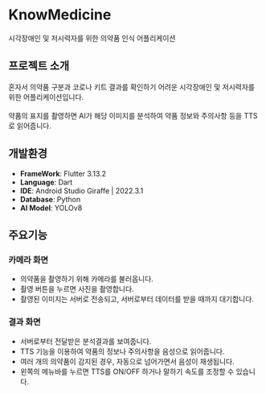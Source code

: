 # KnowMedicine
시각장애인 및 저시력자를 위한 의약품 인식 어플리케이션

## 프로젝트 소개
혼자서 의약품 구분과 코로나 키트 결과를 확인하기 어려운 시각장애인 및 저시력자를 위한 어플리케이션입니다.<br><br>
약품의 표지를 촬영하면 AI가 해당 이미지를 분석하여 약품 정보와 주의사항 등을 TTS로 읽어줍니다.

## 개발환경
- **FrameWork**: Flutter 3.13.2
- **Language**: Dart
- **IDE**: Android Studio Giraffe | 2022.3.1
- **Database**: Python
- **AI Model**: YOLOv8

## 주요기능
### 카메라 화면
- 의약품을 촬영하기 위해 카메라를 불러옵니다.
- 촬영 버튼을 누르면 사진을 촬영합니다.
- 촬영된 이미지는 서버로 전송되고, 서버로부터 데이터를 받을 때까지 대기합니다.

### 결과 화면
- 서버로부터 전달받은 분석결과를 보여줍니다.
- TTS 기능을 이용하여 약품의 정보나 주의사항을 음성으로 읽어줍니다.
- 여러 개의 의약품이 감지된 경우, 자동으로 넘어가면서 음성이 재생됩니다.
- 왼쪽의 메뉴바를 누르면 TTS를 ON/OFF 하거나 말하기 속도를 조정할 수 있습니다.
